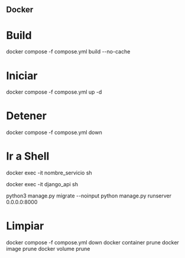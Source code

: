 ## Docker 

# Build 

docker compose -f compose.yml build --no-cache

# Iniciar

docker compose -f compose.yml up -d

 
# Detener

docker compose -f compose.yml down 

# Ir a Shell
 
docker exec -it nombre_servicio sh

docker exec -it django_api sh
  
python3 manage.py migrate --noinput
python manage.py runserver 0.0.0.0:8000

# Limpiar

docker compose -f compose.yml down 
docker container prune
docker image prune
docker volume prune 


